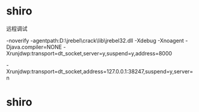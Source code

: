 # shiro

远程调试

-noverify
-agentpath:D:\jrebel\crack\lib\jrebel32.dll
-Xdebug -Xnoagent -Djava.compiler=NONE -Xrunjdwp:transport=dt_socket,server=y,suspend=y,address=8000



-Xrunjdwp:transport=dt_socket,address=127.0.0.1:38247,suspend=y,server=n


# shiro
